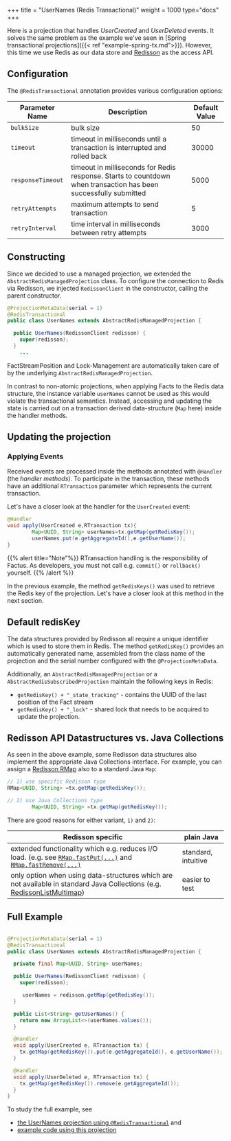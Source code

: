 +++ 
title = "UserNames (Redis Transactional)"
weight = 1000 
type="docs"
+++

Here is a projection that handles _UserCreated_ and
_UserDeleted_ events. It solves the same problem as the example we've seen in [Spring transactional projections]({{<
ref "example-spring-tx.md">}}). However, this time we use Redis as our data store and [Redisson](https://github.com/redisson/redisson) as the access API.

## Configuration

The `@RedisTransactional` annotation provides various configuration options:

| Parameter Name    | Description                                                                                                      | Default Value |
| ----------------- | ---------------------------------------------------------------------------------------------------------------- | ------------- |
| `bulkSize`        | bulk size                                                                                                        | 50            |
| `timeout`         | timeout in milliseconds until a transaction is interrupted and rolled back                                       | 30000         |
| `responseTimeout` | timeout in milliseconds for Redis response. Starts to countdown when transaction has been successfully submitted | 5000          |
| `retryAttempts`   | maximum attempts to send transaction                                                                             | 5             |
| `retryInterval`   | time interval in milliseconds between retry attempts                                                             | 3000          |

## Constructing

Since we decided to use a managed projection, we extended the `AbstractRedisManagedProjection` class.
To configure the connection to Redis via Redisson, we injected `RedissonClient` in the constructor, calling the parent constructor.

```java
@ProjectionMetaData(serial = 1)
@RedisTransactional
public class UserNames extends AbstractRedisManagedProjection {

  public UserNames(RedissonClient redisson) {
    super(redisson);
  }
    ...
```

FactStreamPosition and Lock-Management are automatically taken care of by the underlying `AbstractRedisManagedProjection`.

In contrast to non-atomic projections, when applying Facts to the Redis data structure, the instance variable `userNames` cannot be used
as this would violate the transactional semantics. Instead, accessing and updating the
state is carried out on a transaction derived data-structure (`Map` here) inside the handler methods.

## Updating the projection

### Applying Events

Received events are processed inside the methods annotated with `@Handler` (the _handler methods_). To participate in
the transaction, these methods have an additional `RTransaction` parameter which represents the current transaction.

Let's have a closer look at the handler for the `UserCreated` event:

```java
@Handler
void apply(UserCreated e,RTransaction tx){
        Map<UUID, String> userNames=tx.getMap(getRedisKey());
        userNames.put(e.getAggregateId(),e.getUserName());
}
```

{{% alert title="Note"%}}
RTransaction handling is the responsibility of Factus. As developers, you must not call e.g. `commit()`
or `rollback()` yourself.
{{% /alert %}}

In the previous example, the method `getRedisKeys()` was used to retrieve the Redis key of the projection. Let's have a
closer look at this method in the next section.

## Default redisKey

The data structures provided by Redisson all require a unique identifier which is used to store them in Redis. The method `getRedisKey()` provides an
automatically generated name, assembled from the class name of the projection and the serial number configured with
the `@ProjectionMetaData`.

Additionally, an `AbstractRedisManagedProjection` or a `AbstractRedisSubscribedProjection` maintain the following keys
in Redis:

- `getRedisKey() + "_state_tracking"` - contains the UUID of the last position of the Fact stream
- `getRedisKey() + "_lock"` - shared lock that needs to be acquired to update the projection.

## Redisson API Datastructures vs. Java Collections

As seen in the above example, some Redisson data structures also implement the appropriate Java Collections interface.
For example, you can assign
a [Redisson RMap](https://www.javadoc.io/doc/org.redisson/redisson/latest/org/redisson/api/RMap.html)
also to a standard Java `Map`:

```java
// 1) use specific Redisson type
RMap<UUID, String> =tx.getMap(getRedisKey());

// 2) use Java Collections type
        Map<UUID, String> =tx.getMap(getRedisKey());
```

There are good reasons for either variant, `1)` and `2)`:

| Redisson specific                                                                                                                                                                                                                                                                                                           | plain Java          |
| --------------------------------------------------------------------------------------------------------------------------------------------------------------------------------------------------------------------------------------------------------------------------------------------------------------------------- | ------------------- |
| extended functionality which e.g. reduces I/O load. (e.g. see [`RMap.fastPut(...)`](<https://www.javadoc.io/doc/org.redisson/redisson/latest/org/redisson/api/RMap.html#fastPut(K,V)>) and [`RMap.fastRemove(...)`](<https://www.javadoc.io/doc/org.redisson/redisson/latest/org/redisson/api/RMap.html#fastRemove(K...).>) | standard, intuitive |
| only option when using data-structures which are not available in standard Java Collections (e.g. [RedissonListMultimap](https://javadoc.io/doc/org.redisson/redisson/latest/org/redisson/RedissonListMultimap.html))                                                                                                       | easier to test      |

## Full Example

```java

@ProjectionMetaData(serial = 1)
@RedisTransactional
public class UserNames extends AbstractRedisManagedProjection {

  private final Map<UUID, String> userNames;

  public UserNames(RedissonClient redisson) {
    super(redisson);

     userNames = redisson.getMap(getRedisKey());
  }

  public List<String> getUserNames() {
    return new ArrayList<>(userNames.values());
  }

  @Handler
  void apply(UserCreated e, RTransaction tx) {
    tx.getMap(getRedisKey()).put(e.getAggregateId(), e.getUserName());
  }

  @Handler
  void apply(UserDeleted e, RTransaction tx) {
    tx.getMap(getRedisKey()).remove(e.getAggregateId());
  }
}
```

To study the full example, see

- [the UserNames projection using `@RedisTransactional`](https://github.com/factcast/factcast/blob/master/factcast-itests/factcast-itests-factus/src/test/java/org/factcast/itests/factus/proj/RedisTransactionalProjectionExample.java)
  and
- [example code using this projection](https://github.com/factcast/factcast/blob/master/factcast-itests/factcast-itests-factus/src/test/java/org/factcast/itests/factus/RedisTransactionalProjectionExampleITest.java)
